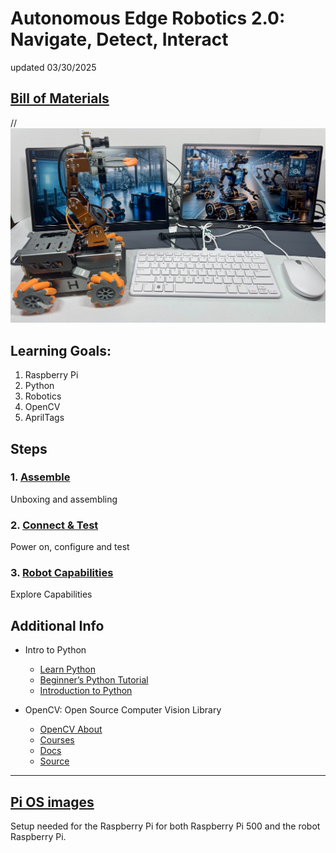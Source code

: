 # Autonomous Edge Robotics 2.0: Navigate, Detect, Interact

updated 03/30/2025

## [Bill of Materials](BillofMaterials.md)

 //<img src="https://github.com/stemoutreach/AutonomousEdgeRobotics2.0/blob/main/zzimages/2025Setup.jpg" width="600" > 

## Learning Goals:

1. Raspberry Pi
1. Python
1. Robotics 
1. OpenCV
2. AprilTags

## Steps

  ### 1. [Assemble](Assemble/README.md) 
Unboxing and assembling 

  ### 2. [Connect & Test](ConnectAndTest/README.md)
Power on, configure and test 

  ### 3. [Robot Capabilities](RobotCapabilities/README.md)
Explore Capabilities
    
## Additional Info
- Intro to Python
  - [Learn Python](https://programiz.pro/learn/master-python)
  - [Beginner’s Python Tutorial](https://python.land/python-tutorial)
  - [Introduction to Python](https://app.datacamp.com/learn/courses/intro-to-python-for-data-science)

- OpenCV: Open Source Computer Vision Library
  - [OpenCV About](https://opencv.org/about)
  - [Courses](https://opencv.org/courses)
  - [Docs](https://docs.opencv.org/4.x)
  - [Source](https://github.com/opencv/opencv)

- - - - - - - -  
## [Pi OS images](zPi-OS-Images/README.md)

Setup needed for the Raspberry Pi for both Raspberry Pi 500 and the robot Raspberry Pi. 

